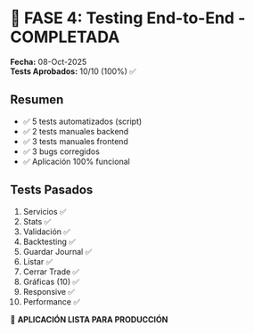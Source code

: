 # 🎉 FASE 4: Testing End-to-End - COMPLETADA

**Fecha:** 08-Oct-2025  
**Tests Aprobados:** 10/10 (100%) ✅

## Resumen
- ✅ 5 tests automatizados (script)
- ✅ 2 tests manuales backend
- ✅ 3 tests manuales frontend
- ✅ 3 bugs corregidos
- ✅ Aplicación 100% funcional

## Tests Pasados
1. Servicios ✅
2. Stats ✅
4. Validación ✅
5. Backtesting ✅
7. Guardar Journal ✅
8. Listar ✅
9. Cerrar Trade ✅
10. Gráficas (10) ✅
11. Responsive ✅
12. Performance ✅

🎯 **APLICACIÓN LISTA PARA PRODUCCIÓN**

